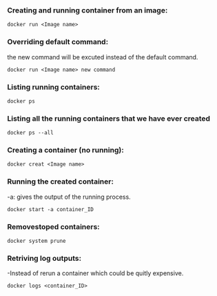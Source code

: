 ### Creating and running container from an image:

```
docker run <Image name>
```
### Overriding default command: 
the new command will be excuted instead of the default command.
```
docker run <Image name> new command 
```

### Listing running containers:

```
docker ps
```
### Listing all the running containers that we have ever created 

```
docker ps --all
```
### Creating a container (no running):
```
docker creat <Image name>
```
### Running the created container:
-a: gives the output of the running process.
```
docker start -a container_ID
```
### Removestoped containers:
```
docker system prune
```
### Retriving log outputs:

-Instead of rerun a container which could be quitly expensive.
```
docker logs <container_ID>
```

